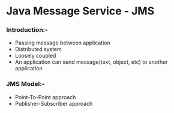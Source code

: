 <h1>Java Message Service - JMS</h1>

<h3>Introduction:-</h3>

- Passing message between application
- Distributed system
- Loosely coupled
- An application can send message(text, object, etc) to another application

<h3>JMS Model:-</h3>

- Point-To-Point approach
- Publisher-Subscriber approach

<h3></h3>

<h3></h3>

<h3></h3>
